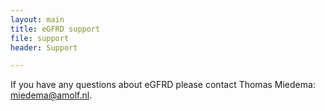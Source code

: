 ```yaml
---
layout: main
title: eGFRD support
file: support
header: Support

---
```


If you have any questions about eGFRD please contact Thomas Miedema:
<miedema@amolf.nl>.

